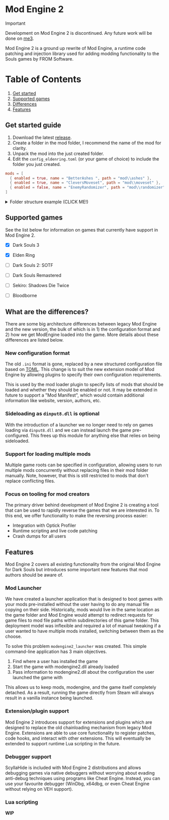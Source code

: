 
# Mod Engine 2

> [!IMPORTANT]
> Development on Mod Engine 2 is discontinued. Any future work will be done on [me3](https://github.com/garyttierney/me3).

Mod Engine 2 is a ground up rewrite of Mod Engine, a runtime code patching and injection library used for adding modding functionality to the Souls games by FROM Software.

# Table of Contents
1. [Get started](#get-started-guide)
2. [Supported games](#supported-games)
2. [Differences](#what-are-the-differences)
3. [Features](#features)

## Get started guide

1. Download the latest [release](https://github.com/soulsmods/ModEngine2/releases).
2. Create a folder in the mod folder, I recommend the name of the mod for clarity.
3. Unpack the mod into the just created folder.
4. Edit the `config_eldenring.toml` (or your game of choice) to include the folder you just created.

```toml
mods = [
  { enabled = true, name = "BetterAshes ", path = "mod\\ashes" },
  { enabled = true, name = "CleversMoveset", path = "mod\\moveset" },
  { enabled = false, name = "EnemyRandomizer", path = "mod\\randomizer" },
]
```

<details>
  <summary>Folder structure example (CLICK ME!)</summary>

  ![folder exmaple image](docs/media/mod-engine-mod-folder-example.png)

</details>

## Supported games

See the list below for information on games that currently have support in Mod Engine 2.

- [x] Dark Souls 3
- [x] Elden Ring
- [ ] Dark Souls 2: SOTF
- [ ] Dark Souls Remastered
- [ ] Sekiro: Shadows Die Twice
- [ ] Bloodborne


## What are the differences?

There are some big architecture differences between legacy Mod Engine and the new version, the bulk of which is in 1) the configuration format and 2) how we get ModEngine loaded into the game.
More details about these differences are listed below.

### New configuration format

The old `.ini` format is gone, replaced by a new structured configuration file based on [TOML](https://toml.io/en/).
This change is to suit the new extension model of Mod Engine by allowing plugins to specify their own configuration requirements.

This is used by the mod loader plugin to specify lists of mods that should be loaded and whether they should be enabled or not.
It may be extended in future to support a "Mod Manifest", which would contain additional information like website, version, authors, etc.

### Sideloading as `dinput8.dll` is optional

With the introduction of a launcher we no longer need to rely on games loading via `dinput8.dll` and we can instead launch the game pre-configured.
This frees up this module for anything else that relies on being sideloaded.

### Support for loading multiple mods

Multiple game roots can be specified in configuration, allowing users to run multiple mods concurrently without replacing files in their mod folder manually.
Note, however, that this is still restricted to mods that don't replace conflicting files.

### Focus on tooling for mod creators

The primary driver behind development of Mod Engine 2 is creating a tool that can be used to rapidly reverse the games that we are interested in.
To this end, we offer functionality to make the reversing process easier:

- Integration with Optick Profiler
- Runtime scripting and live code patching
- Crash dumps for all users

## Features

Mod Engine 2 covers all existing functionality from the original Mod Engine for Dark Souls but introduces some important new features that mod authors should be aware of. 

### Mod Launcher

We have created a launcher application that is designed to boot games with your mods pre-installed without the user having to do any manual file copying on their side.
Historically, mods would live in the same location as the game folder and Mod Engine would attempt to redirect requests for game files to mod file paths within subdirectories of this game folder.
This deployment model was inflexible and required a lot of manual tweaking if a user wanted to have multiple mods installed, switching between them as the choose.

To solve this problem `modengine2_launcher` was created.
This simple command-line application has 3 main objectives.

1. Find where a user has installed the game
2. Start the game with modengine2.dll already loaded
3. Pass information to modengine2.dll about the configuration the user launched the game with

This allows us to keep mods, modengine, and the game itself completely detached. 
As a result, running the game directly from Steam will always result in a vanilla instance being launched.

### Extension/plugin support

Mod Engine 2 introduces support for extensions and plugins which are designed to replace the old chainloading mechanism from legacy Mod Engine.
Extensions are able to use core functionality to register patches, code hooks, and interact with other extensions.
This will eventually be extended to support runtime Lua scripting in the future.

### Debugger support

ScyllaHide is included with Mod Engine 2 distributions and allows debugging games via native debuggers without worrying about evading anti-debug techniques using programs like Cheat Engine.
Instead, you can use your favourite debugger (WinDbg, x64dbg, or even Cheat Engine without relying on VEH support).

### Lua scripting

**WIP**
